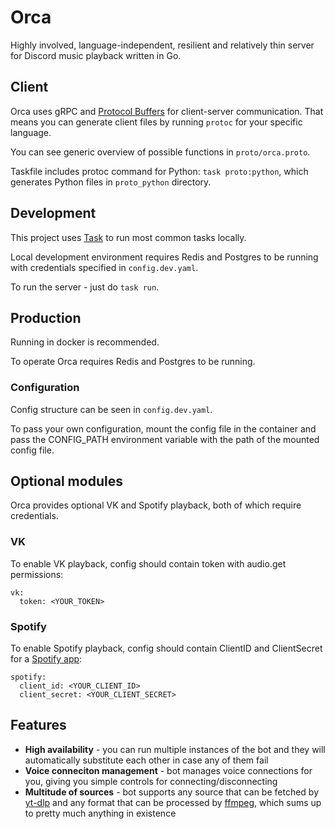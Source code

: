 # Orca

Highly involved, language-independent, resilient and relatively thin server for Discord music playback written in Go.

## Client

Orca uses gRPC and [Protocol Buffers](https://protobuf.dev/) for client-server communication. That means you can generate client files by running `protoc` for your specific language.

You can see generic overview of possible functions in `proto/orca.proto`.

Taskfile includes protoc command for Python: `task proto:python`, which generates Python files in `proto_python` directory.

## Development

This project uses [Task](https://taskfile.dev) to run most common tasks locally.

Local development environment requires Redis and Postgres to be running with credentials specified in `config.dev.yaml`.

To run the server - just do `task run`.

## Production

Running in docker is recommended.

To operate Orca requires Redis and Postgres to be running.

### Configuration

Config structure can be seen in `config.dev.yaml`.

To pass your own configuration, mount the config file in the container and pass the CONFIG_PATH environment variable with the path of the mounted config file.

## Optional modules

Orca provides optional VK and Spotify playback, both of which require credentials.

### VK

To enable VK playback, config should contain token with audio.get permissions:
```
vk:
  token: <YOUR_TOKEN>
```

### Spotify

To enable Spotify playback, config should contain ClientID and ClientSecret for a [Spotify app](https://developer.spotify.com/documentation/web-api/concepts/apps):
```
spotify:
  client_id: <YOUR_CLIENT_ID>
  client_secret: <YOUR_CLIENT_SECRET>
```

## Features

- **High availability** - you can run multiple instances of the bot and they will automatically substitute each other in case any of them fail
- **Voice conneciton management** - bot manages voice connections for you, giving you simple controls for connecting/disconnecting
- **Multitude of sources** - bot supports any source that can be fetched by [yt-dlp](https://github.com/yt-dlp/yt-dlp/blob/master/supportedsites.md) and any format that can be processed by [ffmpeg](https://ffmpeg.org/ffmpeg-formats.html), which sums up to pretty much anything in existence
